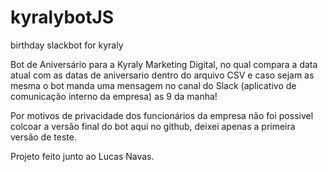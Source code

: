 # kyralybotJS
birthday slackbot for kyraly


Bot de Aniversário para a Kyraly Marketing Digital, no qual compara a data atual com as datas de aniversario dentro do arquivo CSV e caso sejam as mesma o bot manda
uma mensagem no canal do Slack (aplicativo de comunicação interno da empresa) as 9 da manha! 

Por motivos de privacidade dos funcionários da empresa não foi possivel colcoar a versão final do bot aqui no github, deixei apenas a primeira versão de teste.

Projeto feito junto ao Lucas Navas.
